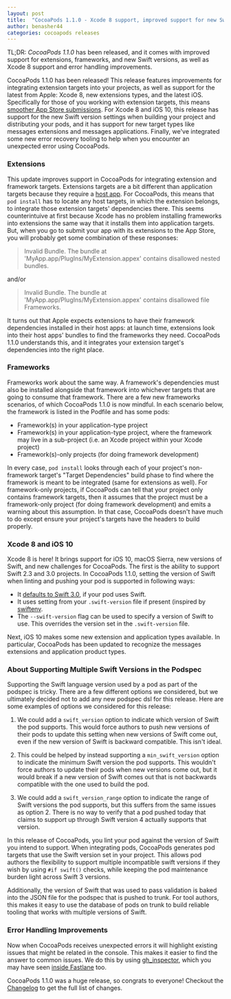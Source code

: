 ```yaml
---
layout: post
title:  "CocoaPods 1.1.0 - Xcode 8 support, improved support for new Swift versions, extensions, frameworks, and more"
author: benasher44
categories: cocoapods releases
---
```

TL;DR: _CocoaPods 1.1.0_ has been released, and it comes with improved support for extensions, frameworks, and new Swift versions, as well as Xcode 8 support and error handling improvements.

<!-- more -->

CocoaPods 1.1.0 has been released! This release features improvements for integrating extension targets into your projects, as well as support for the latest from Apple: Xcode 8, new extensions types, and the latest iOS. Specifically for those of you working with extension targets, this means [smoother App Store submissions](https://github.com/CocoaPods/CocoaPods/issues/4203). For Xcode 8 and iOS 10, this release has support for the new Swift version settings when building your project and distributing your pods, and it has support for new target types like messages extensions and messages applications. Finally, we've integrated some new error recovery tooling to help when you encounter an unexpected error using CocoaPods.


### Extensions

This update improves support in CocoaPods for integrating extension and framework targets. Extensions targets are a bit different than application targets because they require a [host app](https://developer.apple.com/library/ios/documentation/General/Conceptual/ExtensibilityPG/ExtensionOverview.html#//apple_ref/doc/uid/TP40014214-CH2-SW5). For CocoaPods, this means that `pod install` has to locate any host targets, in which the extension belongs, to integrate those extension targets' dependencies there. This seems counterintuive at first because Xcode has no problem installing frameworks into extensions the same way that it installs them into application targets. But, when you go to submit your app with its extensions to the App Store, you will probably get some combination of these responses:

> Invalid Bundle. The bundle at 'MyApp.app/PlugIns/MyExtension.appex' contains disallowed nested bundles.

and/or

> Invalid Bundle. The bundle at 'MyApp.app/PlugIns/MyExtension.appex' contains disallowed file Frameworks.

It turns out that Apple expects extensions to have their framework dependencies installed in their host apps: at launch time, extensions look into their host apps' bundles to find the frameworks they need. CocoaPods 1.1.0 understands this, and it integrates your extension target's dependencies into the right place.


### Frameworks

Frameworks work about the same way. A framework's dependencies must also be installed alongside that framework into whichever targets that are going to consume that framework. There are a few new frameworks scenarios, of which CocoaPods 1.1.0 is now mindful. In each scenario below, the framework is listed in the Podfile and has some pods:

* Framework(s) in your application-type project
* Framework(s) in your application-type project, where the framework may live in a sub-project (i.e. an Xcode project within your Xcode project)
* Framework(s)-only projects (for doing framework development)

In every case, `pod install` looks through each of your project's non-framework target's "Target Dependencies" build phase to find where the framework is meant to be integrated (same for extensions as well). For framework-only projects, if CocoaPods can tell that your project only contains framework targets, then it assumes that the project must be a framework-only project (for doing framework development) and emits a warning about this assumption. In that case, CocoaPods doesn't have much to do except ensure your project's targets have the headers to build properly.


### Xcode 8 and iOS 10

Xcode 8 is here! It brings support for iOS 10, macOS Sierra, new versions of Swift, and new challenges for CocoaPods. The first is the ability to support Swift 2.3 and 3.0 projects. In CocoaPods 1.1.0, setting the version of Swift when linting and pushing your pod is supported in following ways:

* It [defaults to Swift 3.0](https://github.com/CocoaPods/CocoaPods/issues/6041), if your pod uses Swift.
* It uses setting from your `.swift-version` file if present (inspired by [swiftenv](https://github.com/kylef/swiftenv).
* The `--swift-version` flag can be used to specify a version of Swift to use. This overrides the version set in the `.swift-version` file.

Next, iOS 10 makes some new extension and application types available. In particular, CocoaPods has been updated to recognize the messages extensions and application product types.


### About Supporting Multiple Swift Versions in the Podspec

Supporting the Swift language version used by a pod as part of the podspec is tricky. There are a few different options we considered, but we ultimately decided not to add any new podspec dsl for this release. Here are some examples of options we considered for this release:

1. We could add a `swift_version` option to indicate which version of Swift the pod supports. This would force authors to push new versions of their pods to update this setting when new versions of Swift come out, even if the new version of Swift is backward compatible. This isn't ideal.

2. This could be helped by instead supporting a `min_swift_version` option to indicate the minimum Swift version the pod supports. This wouldn't force authors to update their pods when new versions come out, but it would break if a new version of Swift comes out that is not backwards compatible with the one used to build the pod.

3. We could add a `swift_version_range` option to indicate the range of Swift versions the pod supports, but this suffers from the same issues as option 2. There is no way to verify that a pod pushed today that claims to support up through Swift version 4 actually supports that version.

In this release of CocoaPods, you lint your pod against the version of Swift you intend to support. When integrating pods, CocoaPods generates pod targets that use the Swift version set in your project. This allows pod authors the flexibility to support multiple incompatible swift versions if they wish by using `#if swift()` checks, while keeping the pod maintenance burden light across Swift 3 versions.

Additionally, the version of Swift that was used to pass validation is baked into the JSON file for the podspec that is pushed to trunk. For tool authors, this makes it easy to use the database of pods on trunk to build reliable tooling that works with multiple versions of Swift.


### Error Handling Improvements

Now when CocoaPods receives unexpected errors it will highlight existing issues that might be related in the console. This makes it easier to find the answer to common issues. We do this by using [gh_inspector](https://github.com/orta/gh_inspector), which you may have seen [inside Fastlane](https://github.com/fastlane/fastlane/releases/tag/1.96.0) too.


CocoaPods 1.1.0 was a huge release, so congrats to everyone! Checkout the [Changelog](https://github.com/CocoaPods/CocoaPods/releases/tag/1.1.0) to get the full list of changes.
